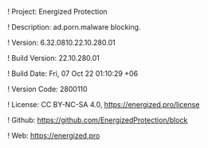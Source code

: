 ! Project: Energized Protection

! Description: ad.porn.malware blocking.

! Version: 6.32.0810.22.10.280.01

! Build Version: 22.10.280.01

! Build Date: Fri, 07 Oct 22 01:10:29 +06

! Version Code: 2800110

! License: CC BY-NC-SA 4.0, https://energized.pro/license

! Github: https://github.com/EnergizedProtection/block

! Web: https://energized.pro
